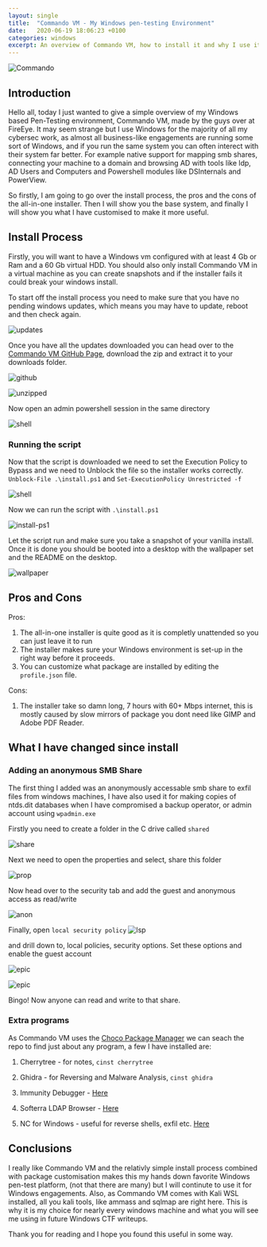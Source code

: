 ```yaml
---
layout: single
title:  "Commando VM - My Windows pen-testing Environment"
date:   2020-06-19 18:06:23 +0100
categories: windows
excerpt: An overview of Commando VM, how to install it and why I use it for almost all Windows CTF's
---
```

![Commando](/images/commando-vm/Commando.png)

## Introduction

Hello all, today I just wanted to give a simple overview of my Windows based Pen-Testing environment, Commando VM, made by the guys over at FireEye. It may seem strange but I use Windows for the majority of all my cybersec work, as almost all business-like engagements are running some sort of Windows, and if you run the same system you can often interect with their system far better. For example native support for mapping smb shares, connecting your machine to a domain and browsing AD with tools like ldp, AD Users and Computers and Powershell modules like DSInternals and PowerView.

So firstly, I am going to go over the install process, the pros and the cons of the all-in-one installer. Then I will show you the base system, and finally I will show you what I have customised to make it more useful.

## Install Process

Firstly, you will want to have a Windows vm configured with at least 4 Gb or Ram and a 60 Gb virtual HDD. You should also only install Commando VM in a virtual machine as you can create snapshots and if the installer fails it could break your windows install.

To start off the install process you need to make sure that you have no pending windows updates, which means you may have to update, reboot and then check again.

![updates](/images/commando-vm/2020-06-19_18-42.png)

Once you have all the updates downloaded you can head over to the [Commando VM GitHub Page](https://github.com/fireeye/commando-vm), download the zip and extract it to your downloads folder.

![github](/images/commando-vm/2020-06-19_18-45.png)

![unzipped](/images/commando-vm/2020-06-19_18-47.png)

Now open an admin powershell session in the same directory

![shell](/images/commando-vm/2020-06-19_18-49.png)

### Running the script

Now that the script is downloaded we need to set the Execution Policy to Bypass and we need to Unblock the file so the installer works correctly.
`Unblock-File .\install.ps1` and `Set-ExecutionPolicy Unrestricted -f`

![shell](/images/commando-vm/2020-06-19_18-52.png)

Now we can run the script with `.\install.ps1`

![install-ps1](/images/commando-vm/2020-06-19_18-53.png)

Let the script run and make sure you take a snapshot of your vanilla install. Once it is done you should be booted into a desktop with the wallpaper set and the README on the desktop.

![wallpaper](/images/commando-vm/desktop.png)

## Pros and Cons 

Pros:
1. The all-in-one installer is quite good as it is completly unattended so you can just leave it to run
2. The installer makes sure your Windows environment is set-up in the right way before it proceeds.
3. You can customize what package are installed by editing the `profile.json` file.

Cons:
1. The installer take so damn long, 7 hours with 60+ Mbps internet, this is mostly caused by slow mirrors of package you dont need like GIMP and Adobe PDF Reader.


## What I have changed since install

### Adding an anonymous SMB Share
The first thing I added was an anonymously accessable smb share to exfil files from windows machines, I have also used it for making copies of ntds.dit databases when I have compromised a backup operator, or admin account using `wpadmin.exe` 

Firstly you need to create a folder in the C drive called `shared`

![share](/images/commando-vm/2020-06-19_19-04.png)

Next we need to open the properties and select, share this folder

![prop](/images/commando-vm/2020-06-19_19-05.png)

Now head over to the security tab and add the guest and anonymous access as read/write

![anon](/images/commando-vm/2020-06-19_19-28.png)

Finally, open `local security policy` 
![lsp](/images/commando-vm/2020-06-19_19-37.png)

and drill down to, local policies, security options. Set these options and enable the guest account

![epic](/images/commando-vm/2020-06-19_19-39.png)

![epic](/images/commando-vm/2020-06-19_19-38.png)

Bingo! Now anyone can read and write to that share.

### Extra programs
As Commando VM uses the [Choco Package Manager](https://chocolatey.org/) we can seach the repo to find just about any program, a few I have installed are:

1. Cherrytree - for notes, `cinst cherrytree`

2. Ghidra  - for Reversing and Malware Analysis, `cinst ghidra`

3. Immunity Debugger - [Here](https://www.immunityinc.com/products/debugger/)

4. Softerra LDAP Browser - [Here](https://www.ldapadministrator.com/softerra-ldap-browser.htm)

5. NC for Windows - useful for reverse shells, exfil etc. [Here](https://eternallybored.org/misc/netcat/)

## Conclusions

I really like Commando VM and the relativly simple install process combined with package customisation makes this my hands down favorite Windows pen-test platform, (not that there are many) but I will continute to use it for Windows engagements. Also, as Commando VM comes with Kali WSL installed, all you kali tools, like ammass and sqlmap are right here. This is why it is my choice for nearly every windows machine and what you will see me using in future Windows CTF writeups.

Thank you for reading and I hope you found this useful in some way.


